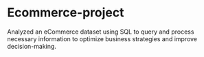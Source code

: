 # Ecommerce-project
Analyzed an eCommerce dataset using SQL to query and process necessary information to optimize business strategies and improve decision-making.
